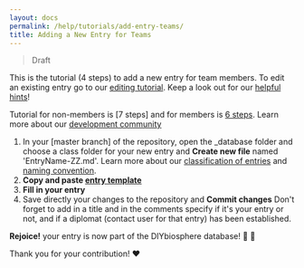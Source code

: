 ```yaml
---
layout: docs
permalink: /help/tutorials/add-entry-teams/
title: Adding a New Entry for Teams
---
```

> Draft

This is the tutorial (4 steps) to add a new entry for team members. To edit an existing entry go to our [editing tutorial]. Keep a look out for our [helpful hints]!

Tutorial for non-members is [7 steps] and for members is [6 steps]. Learn more about our [development community]

1. In your [master branch] of the repository, open the _database folder and choose a class folder for your new entry and **Create new file** named 'EntryName-ZZ.md'. Learn more about our [classification of entries] and [naming convention].
2. **Copy and paste [entry template]**
3. **Fill in your entry**
4. Save directly your changes to the repository and  **Commit changes** Don't forget to add in a title and in the comments specify if it's your entry or not, and if a diplomat (contact user for that entry) has been established.

**Rejoice!** your entry is now part of the DIYbiosphere database! :clap: :clap:

Thank you for your contribution! :heart:

[editing tutorial]: /help/tutorials/edit-entry-teams
[helpful hints]: /help/hints/
[sphere.dir]: https://github.com/DIYbiosphere/sphere.dir
[6 steps]: #
[4 steps]: #
[development community]: #
[entry template]: https://gist.githubusercontent.com/ahuacatl/954444c7f15a27190b0fd52e0021a58c/raw/91412b5ba78fb082b349776cf0a75d3c82f35da0/front-matter-template.md
[classification of entries]: #
[naming convention]: #
[installation]: /help/install/
